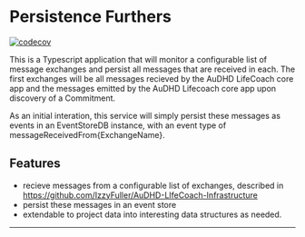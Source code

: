 # Persistence Furthers

[![codecov](https://codecov.io/gh/YOUR_USERNAME/PersistenceFurthers/branch/main/graph/badge.svg)](https://codecov.io/gh/YOUR_USERNAME/PersistenceFurthers)

This is a Typescript application that will monitor a configurable list of message exchanges and persist all messages that are received in each. The first exchanges will be all messages recieved by the AuDHD LifeCoach core app and the messages emitted by the AuDHD Lifecoach core app upon discovery of a Commitment. 

As an initial interation, this service will simply persist these messages as events in an EventStoreDB instance, with an event type of messageReceivedFrom{ExchangeName}. 

## Features
- recieve messages from a configurable list of exchanges, described in https://github.com/IzzyFuller/AuDHD-LIfeCoach-Infrastructure
- persist these messages in an event store
- extendable to project data into interesting data structures as needed.

---
